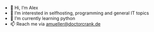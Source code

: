- 👋 Hi, I’m Alex
- 👀 I’m interested in selfhosting, programming and general IT topics
- 🌱 I’m currently learning python
- 📫 Reach me via amueller@doctorcrank.de

<!---
DoctorCr4nk/DoctorCr4nk is a ✨ special ✨ repository because its `README.md` (this file) appears on your GitHub profile.
You can click the Preview link to take a look at your changes.
--->

